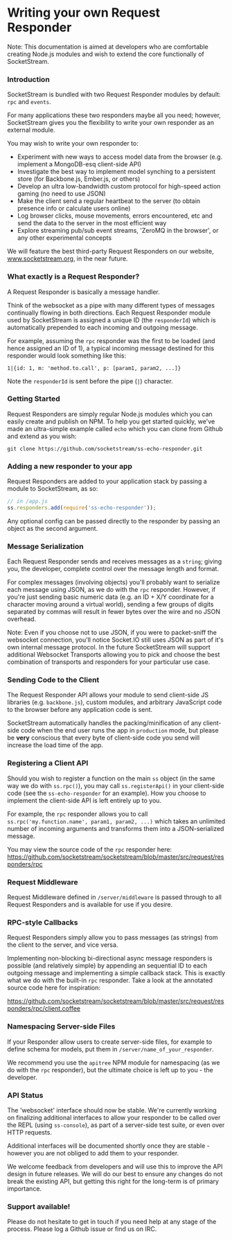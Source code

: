 # Writing your own Request Responder

Note: This documentation is aimed at developers who are comfortable creating Node.js modules and wish to extend the core functionally of SocketStream.


### Introduction

SocketStream is bundled with two Request Responder modules by default: `rpc` and `events`.

For many applications these two responders maybe all you need; however, SocketStream gives you the flexibility to write your own responder as an external module.

You may wish to write your own responder to:

* Experiment with new ways to access model data from the browser (e.g. implement a MongoDB-esq client-side API)
* Investigate the best way to implement model synching to a persistent store (for Backbone.js, Ember.js, or others)
* Develop an ultra low-bandwidth custom protocol for high-speed action gaming (no need to use JSON)
* Make the client send a regular heartbeat to the server (to obtain presence info or calculate users online)
* Log browser clicks, mouse movements, errors encountered, etc and send the data to the server in the most efficient way
* Explore streaming pub/sub event streams, 'ZeroMQ in the browser', or any other experimental concepts

We will feature the best third-party Request Responders on our website, www.socketstream.org, in the near future.


### What exactly is a Request Responder?

A Request Responder is basically a message handler.

Think of the websocket as a pipe with many different types of messages continually flowing in both directions. Each Request Responder module used by SocketStream is assigned a unique ID (the `responderId`) which is automatically prepended to each incoming and outgoing message.

For example, assuming the `rpc` responder was the first to be loaded (and hence assigned an ID of 1), a typical incoming message destined for this responder would look something like this:

    1|{id: 1, m: 'method.to.call', p: [param1, param2, ...]}

Note the `responderId` is sent before the pipe (`|`) character.


### Getting Started

Request Responders are simply regular Node.js modules which you can easily create and publish on NPM. To help you get started quickly, we've made an ultra-simple example called `echo` which you can clone from Github and extend as you wish:

    git clone https://github.com/socketstream/ss-echo-responder.git


### Adding a new responder to your app

Request Responders are added to your application stack by passing a module to SocketStream, as so:

```javascript
// in /app.js
ss.responders.add(require('ss-echo-responder'));
```

Any optional config can be passed directly to the responder by passing an object as the second argument.


### Message Serialization

Each Request Responder sends and receives messages as a `string`; giving you, the developer, complete control over the message length and format.

For complex messages (involving objects) you'll probably want to serialize each message using JSON, as we do with the `rpc` responder. However, if you're just sending basic numeric data (e.g. an ID + X/Y coordinate for a character moving around a virtual world), sending a few groups of digits separated by commas will result in fewer bytes over the wire and no JSON overhead.

Note: Even if you choose not to use JSON, if you were to packet-sniff the websocket connection, you'll notice Socket.IO still uses JSON as part of it's own internal message protocol. In the future SocketStream will support additional Websocket Transports allowing you to pick and choose the best combination of transports and responders for your particular use case.


### Sending Code to the Client

The Request Responder API allows your module to send client-side JS libraries (e.g. `backbone.js`), custom modules, and arbitrary JavaScript code to the browser before any application code is sent.

SocketStream automatically handles the packing/minification of any client-side code when the end user runs the app in `production` mode, but please be **very** conscious that every byte of client-side code you send will increase the load time of the app.


### Registering a Client API

Should you wish to register a function on the main `ss` object (in the same way we do with `ss.rpc()`), you may call `ss.registerApi()` in your client-side code (see the `ss-echo-responder` for an example). How you choose to implement the client-side API is left entirely up to you.

For example, the `rpc` responder allows you to call `ss.rpc('my.function.name', param1, param2, ...)` which takes an unlimited number of incoming arguments and transforms them into a JSON-serialized message.

You may view the source code of the `rpc` responder here: https://github.com/socketstream/socketstream/blob/master/src/request/responders/rpc


### Request Middleware

Request Middleware defined in `/server/middleware` is passed through to all Request Responders and is available for use if you desire.


### RPC-style Callbacks

Request Responders simply allow you to pass messages (as strings) from the client to the server, and vice versa.

Implementing non-blocking bi-directional async message responders is possible (and relatively simple) by appending an sequential ID to each outgoing message and implementing a simple callback stack. This is exactly what we do with the built-in `rpc` responder. Take a look at the annotated source code here for inspiration:

https://github.com/socketstream/socketstream/blob/master/src/request/responders/rpc/client.coffee


### Namespacing Server-side Files

If your Responder allow users to create server-side files, for example to define schema for models, put them in `/server/name_of_your_responder`.

We recommend you use the `apitree` NPM module for namespacing (as we do with the `rpc` responder), but the ultimate choice is left up to you - the developer.


### API Status

The 'websocket' interface should now be stable. We're currently working on finalizing additional interfaces to allow your responder to be called over the REPL (using `ss-console`), as part of a server-side test suite, or even over HTTP requests.

Additional interfaces will be documented shortly once they are stable - however you are not obliged to add them to your responder.

We welcome feedback from developers and will use this to improve the API design in future releases. We will do our best to ensure any changes do not break the existing API, but getting this right for the long-term is of primary importance.


### Support available!

Please do not hesitate to get in touch if you need help at any stage of the process. Please log a Github issue or find us on IRC.